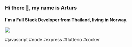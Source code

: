 ### Hi there 👋, my name is Arturs
#### I'm a Full Stack Developer from Thailand, living in Norway.
![](https://cdn.discordapp.com/attachments/827119321120505886/828240910051180594/164645641d.png)

#javascript #node #express #flutterio #docker






